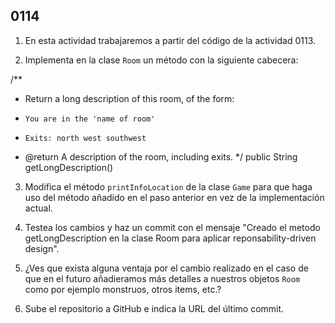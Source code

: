 ## 0114

1. En esta actividad trabajaremos a partir del código de la actividad 0113.

2. Implementa en la clase `Room` un método con la siguiente cabecera:

/**
 * Return a long description of this room, of the form:
 *     You are in the 'name of room'
 *     Exits: north west southwest
 * @return A description of the room, including exits.
 */
public String getLongDescription()

3. Modifica el método `printInfoLocation` de la clase `Game` para que haga uso  del método añadido en el paso anterior en vez de la implementación actual.

4. Testea los cambios y haz un commit con el mensaje "Creado el metodo getLongDescription en la clase Room para aplicar reponsability-driven design".

5. ¿Ves que exista alguna ventaja por el cambio realizado en el caso de que en el futuro añadieramos más detalles a nuestros objetos `Room` como por ejemplo monstruos, otros items, etc.?

6. Sube el repositorio a GitHub e indica la URL del último commit.
